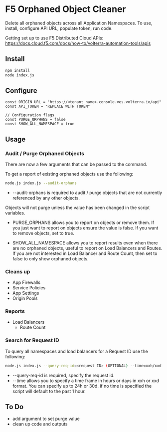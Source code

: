# F5 Orphaned Object Cleaner

Delete all orphaned objects across all Application Namespaces.  To use, install, configure API URL, populate token, run code.

Getting set up to use F5 Distributed Cloud APIs:  <https://docs.cloud.f5.com/docs/how-to/volterra-automation-tools/apis>

## Install

```bash
npm install
node index.js
```

## Configure

```node
const ORIGIN_URL = "https://<tenant_name>.console.ves.volterra.io/api"
const API_TOKEN = "REPLACE WITH TOKEN"

// Configuration flags
const PURGE_ORPHANS = false
const SHOW_ALL_NAMESPACE = true
```

## Usage

### Audit / Purge Orphaned Objects

There are now a few arguments that can be passed to the command.

To get a report of existing orphaned objects use the following:

```bash
node.js index.js --audit-orphans
```

* --audit-orphans is required to audit / purge objects that are not currently referenced by any other objects.

Objects will not purge unless the value has been changed in the script variables.

* PURGE_ORPHANS allows you to report on objects or remove them.  If you just want to report on objects ensure the value is false.  If you want to remove objects, set to true.

* SHOW_ALL_NAMESPACE allows you to report results even when there are no orphaned objects, useful to report on Load Balancers and Routes.  If you are not interested in Load Balancer and Route Count, then set to false to only show orphaned objects.

### Cleans up

* App Firewalls
* Service Policies
* App Settings
* Origin Pools

### Reports

* Load Balancers
  * Route Count

### Search for Request ID

To query all namespaces and load balancers for a Request ID use the following:

```bash
node.js index.js --query-req-id=<request ID> (OPTIONAL) --time=xxh/xxd
```

* --query-req-id is required, specify the request id.
* --time allows you to specify a time frame in hours or days in xxh or xxd format.  You can specify up to 24h or 30d. if no time is specified the script will default to the past 1 hour.

## To Do

* add argument to set purge value
* clean up code and outputs
